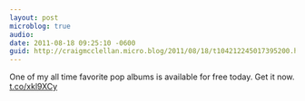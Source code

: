 ```yaml
---
layout: post
microblog: true
audio: 
date: 2011-08-18 09:25:10 -0600
guid: http://craigmcclellan.micro.blog/2011/08/18/t104212245017395200.html
---
```

One of my all time favorite pop albums is available for free today. Get it now. [t.co/xkl9XCy](http://t.co/xkl9XCy)
